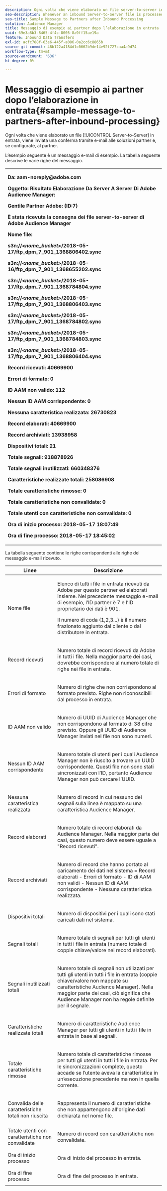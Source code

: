 ```yaml
---
description: Ogni volta che viene elaborato un file server-to-server in entrata, viene inviata una conferma via e-mail alle soluzioni partner e, se configurate, al partner.
seo-description: Whenever an inbound Server-to-Server file is processed, a receipt is sent via email to partner solutions and, if configured, to the partner.
seo-title: Sample Message to Partners after Inbound Processing
solution: Audience Manager
title: Messaggio di esempio ai partner dopo l’elaborazione in entrata
uuid: 69e3a8b3-8465-4f4c-8005-8a9ff15ae19a
feature: Inbound Data Transfers
exl-id: acfc788f-63e6-445f-a086-0a2cc6c8865b
source-git-commit: 48b122a4184d1c0662b9de14e92f727caa4a9d74
workflow-type: tm+mt
source-wordcount: '636'
ht-degree: 0%

---
```


# Messaggio di esempio ai partner dopo l’elaborazione in entrata{#sample-message-to-partners-after-inbound-processing}

Ogni volta che viene elaborato un file [!UICONTROL Server-to-Server] in entrata, viene inviata una conferma tramite e-mail alle soluzioni partner e, se configurate, al partner.

<!-- r_inbound_message.xml -->

L’esempio seguente è un messaggio e-mail di esempio. La tabella seguente descrive le varie righe del messaggio.

<table id="table_F579C2278A044213BFCEF97F3BEC2C0C"> 
 <tbody> 
  <tr> 
   <td colname="col1"> <p> <b>Da: aam-noreply@adobe.com </b> </p> <p> <b>Oggetto: Risultato Elaborazione Da Server A Server Di Adobe Audience Manager:</b> </p> <p> <b>Gentile Partner Adobe: (ID:7)</b> <b></b> </p> <p> <b>È stata ricevuta la consegna dei file server-to-server di Adobe Audience Manager</b> </p> <p> <b>Nome file:</b> <i></i> </p> <p> <b> s3n://&lt;<i>nome_bucket&gt;</i>/2018-05-17/ftp_dpm_7_901_1368806402.sync</b> </p> <p> <b> s3n://&lt;<i>nome_bucket&gt;</i>/2018-05-16/ftp_dpm_7_901_1368655202.sync </b> </p> <p> <b>s3n://&lt;<i>nome_bucket&gt;</i>/2018-05-17/ftp_dpm_7_901_1368784804.sync </b> </p> <p> <b>s3n://&lt;<i>nome_bucket&gt;</i>/2018-05-17/ftp_dpm_7_901_1368806403.sync </b> </p> <p> <b>s3n://&lt;<i>nome_bucket&gt;</i>/2018-05-17/ftp_dpm_7_901_1368784802.sync </b> </p> <p> <b>s3n://&lt;<i>nome_bucket&gt;</i>/2018-05-17/ftp_dpm_7_901_1368784803.sync </b> </p> <p> <b>s3n://&lt;<i>nome_bucket&gt;</i>/2018-05-17/ftp_dpm_7_901_1368806404.sync</b> </p> <p> <b>Record ricevuti: 40669900</b> </p> <p><b>Errori di formato: 0</b> </p> <p> <b>ID AAM non valido: 112 </b> </p> <p> <b>Nessun ID AAM corrispondente: 0 </b> </p> <p> <b>Nessuna caratteristica realizzata: 26730823 </b> </p> <p> <b>Record elaborati: 40669900 </b> </p> <p> <b>Record archiviati: 13938958 </b> </p> <p> <b>Dispositivi totali: 21 </b> </p> <p> <b>Totale segnali: 918878926 </b> </p> <p> <b>Totale segnali inutilizzati: 660348376 </b> </p> <p> <b>Caratteristiche realizzate totali: 258086908 </b> </p> <p> <b>Totale caratteristiche rimosse: 0 </b> </p> <p> <b>Totale caratteristiche non convalidate: 0 </b> </p> <p> <b>Totale utenti con caratteristiche non convalidate: 0 </b> </p> <p> <b>Ora di inizio processo: 2018-05-17 18:07:49 </b> </p> <p> <b>Ora di fine processo: 2018-05-17 18:45:02</b> </p> </td> 
  </tr> 
 </tbody> 
</table>

La tabella seguente contiene le righe corrispondenti alle righe del messaggio e-mail ricevuto.

<table id="table_93076D46AC50411395E72B9B987E99BE"> 
 <thead> 
  <tr> 
   <th colname="col1" class="entry"> Linee </th> 
   <th colname="col2" class="entry"> Descrizione </th> 
  </tr> 
 </thead>
 <tbody> 
  <tr> 
   <td colname="col1"> Nome file </td> 
   <td colname="col2"> <p>Elenco di tutti i file in entrata ricevuti da Adobe per questo partner ed elaborati insieme. Nel precedente messaggio e-mail di esempio, l’ID partner è 7 e l’ID proprietario dei dati è 901. </p> <p>Il numero di coda (1,2,3...) è il numero frazionato aggiunto dal cliente o dal distributore in entrata. </p> </td> 
  </tr> 
  <tr> 
   <td colname="col1"> Record ricevuti </td> 
   <td colname="col2"> <p>Numero totale di record ricevuti da Adobe in tutti i file. Nella maggior parte dei casi, dovrebbe corrispondere al numero totale di righe nei file in entrata. </p> </td> 
  </tr> 
  <tr> 
   <td colname="col1"> Errori di formato </td> 
   <td colname="col2"> <p>Numero di righe che non corrispondono al formato previsto. Righe non riconoscibili dal processo in entrata. </p> </td> 
  </tr> 
  <tr> 
   <td colname="col1"> ID AAM non valido </td> 
   <td colname="col2"> <p>Numero di UUID di Audience Manager che non corrispondono al formato di 38 cifre previsto. Oppure gli UUID di Audience Manager inviati nel file non sono numeri. </p> </td> 
  </tr> 
  <tr> 
   <td colname="col1"> Nessun ID AAM corrispondente </td> 
   <td colname="col2"> <p>Numero totale di utenti per i quali Audience Manager non è riuscito a trovare un UUID corrispondente. Questi file non sono stati sincronizzati con l’ID, pertanto Audience Manager non può cercare l’UUID. </p> </td> 
  </tr> 
  <tr> 
   <td colname="col1"> Nessuna caratteristica realizzata </td> 
   <td colname="col2"> <p>Numero di record in cui nessuno dei segnali sulla linea è mappato su una caratteristica Audience Manager. </p> </td> 
  </tr> 
  <tr> 
   <td colname="col1"> Record elaborati </td> 
   <td colname="col2"> <p>Numero totale di record elaborati da Audience Manager. Nella maggior parte dei casi, questo numero deve essere uguale a "Record ricevuti". </p> </td> 
  </tr> 
  <tr> 
   <td colname="col1"> Record archiviati </td> 
   <td colname="col2"> <p>Numero di record che hanno portato al caricamento dei dati nel sistema = Record elaborati - Errori di formato - ID di AAM non validi - Nessun ID di AAM corrispondente - Nessuna caratteristica realizzata. </p> </td> 
  </tr> 
  <tr> 
   <td colname="col1"> Dispositivi totali </td> 
   <td colname="col2"> <p>Numero di dispositivi per i quali sono stati caricati dati nel sistema. </p> </td> 
  </tr> 
  <tr> 
   <td colname="col1"> Segnali totali </td> 
   <td colname="col2"> <p> Numero totale di segnali per tutti gli utenti in tutti i file in entrata (numero totale di coppie chiave/valore nei record elaborati). </p> </td> 
  </tr> 
  <tr> 
   <td colname="col1"> Segnali inutilizzati totali </td> 
   <td colname="col2"> <p>Numero totale di segnali non utilizzati per tutti gli utenti in tutti i file in entrata (coppie chiave/valore non mappate su caratteristiche Audience Manager). Nella maggior parte dei casi, ciò significa che Audience Manager non ha regole definite per il segnale. </p> </td> 
  </tr> 
  <tr> 
   <td colname="col1"> Caratteristiche realizzate totali </td> 
   <td colname="col2"> <p>Numero di caratteristiche Audience Manager per tutti gli utenti in tutti i file in entrata in base ai segnali. </p> </td> 
  </tr> 
  <tr> 
   <td colname="col1"> Totale caratteristiche rimosse </td> 
   <td colname="col2"> <p> Numero totale di caratteristiche rimosse per tutti gli utenti in tutti i file in entrata. Per le sincronizzazioni complete, questo accade se l’utente aveva la caratteristica in un’esecuzione precedente ma non in quella corrente. </p> </td> 
  </tr> 
  <tr> 
   <td colname="col1"> Convalida delle caratteristiche totali non riuscita </td> 
   <td colname="col2"> <p>Rappresenta il numero di caratteristiche che non appartengono all'origine dati dichiarata nel nome file. </p> </td> 
  </tr> 
  <tr> 
   <td colname="col1"> Totale utenti con caratteristiche non convalidate </td> 
   <td colname="col2"> <p>Numero di record con caratteristiche non convalidate. </p> </td> 
  </tr> 
  <tr> 
   <td colname="col1"> Ora di inizio processo </td> 
   <td colname="col2"> <p>Ora di inizio del processo in entrata. </p> </td> 
  </tr> 
  <tr> 
   <td colname="col1"> Ora di fine processo </td> 
   <td colname="col2"> <p>Ora di fine del processo in entrata. </p> </td> 
  </tr> 
 </tbody> 
</table>
